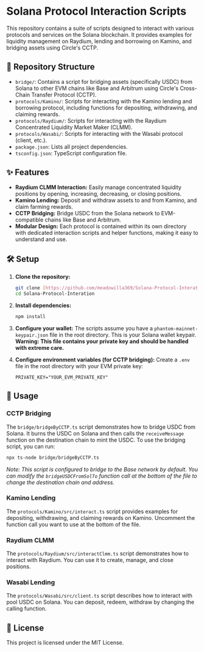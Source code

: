 # Solana Protocol Interaction Scripts

This repository contains a suite of scripts designed to interact with various protocols and services on the Solana blockchain. It provides examples for liquidity management on Raydium, lending and borrowing on Kamino, and bridging assets using Circle's CCTP.

## 📁 Repository Structure

* `bridge/`: Contains a script for bridging assets (specifically USDC) from Solana to other EVM chains like Base and Arbitrum using Circle's Cross-Chain Transfer Protocol (CCTP).
* `protocols/Kamino/`: Scripts for interacting with the Kamino lending and borrowing protocol, including functions for depositing, withdrawing, and claiming rewards.
* `protocols/Raydium/`: Scripts for interacting with the Raydium Concentrated Liquidity Market Maker (CLMM).
* `protocols/Wasabi/`: Scripts for interacting with the Wasabi protocol (client, etc.).
* `package.json`: Lists all project dependencies.
* `tsconfig.json`: TypeScript configuration file.

## ✨ Features

* **Raydium CLMM Interaction:** Easily manage concentrated liquidity positions by opening, increasing, decreasing, or closing positions.
* **Kamino Lending:** Deposit and withdraw assets to and from Kamino, and claim farming rewards.
* **CCTP Bridging:** Bridge USDC from the Solana network to EVM-compatible chains like Base and Arbitrum.
* **Modular Design:** Each protocol is contained within its own directory with dedicated interaction scripts and helper functions, making it easy to understand and use.

## 🛠️ Setup

1. **Clone the repository:**
   ```bash
   git clone [https://github.com/meadowilla369/Solana-Protocol-Interation.git](https://github.com/meadowilla369/Solana-Protocol-Interation.git)
   cd Solana-Protocol-Interation
   ```

2. **Install dependencies:**
   ```bash
   npm install
   ```

3. **Configure your wallet:**
   The scripts assume you have a `phantom-mainnet-keypair.json` file in the root directory. This is your Solana wallet keypair. **Warning: This file contains your private key and should be handled with extreme care.**

4. **Configure environment variables (for CCTP bridging):**
   Create a `.env` file in the root directory with your EVM private key:
   ```
   PRIVATE_KEY="YOUR_EVM_PRIVATE_KEY"
   ```

## 🚀 Usage
### CCTP Bridging

The `bridge/bridgeByCCTP.ts` script demonstrates how to bridge USDC from Solana. It burns the USDC on Solana and then calls the `receiveMessage` function on the destination chain to mint the USDC.
To use the bridging script, you can run:

```bash
npx ts-node bridge/bridgeByCCTP.ts
```

*Note: This script is configured to bridge to the Base network by default. You can modify the `bridgeUSDCFromSolTo` function call at the bottom of the file to change the destination chain and address.*

### Kamino Lending

The `protocols/Kamino/src/interact.ts` script provides examples for depositing, withdrawing, and claiming rewards on Kamino. Uncomment the function call you want to use at the bottom of the file.

### Raydium CLMM

The `protocols/Raydium/src/interactClmm.ts` script demonstrates how to interact with Raydium. You can use it to create, manage, and close positions.

### Wasabi Lending

The `protocols/Wasabi/src/client.ts` script describes how to interact with pool USDC on Solana. You can deposit, redeem, withdraw by changing the calling function.

## 📄 License

This project is licensed under the MIT License.
